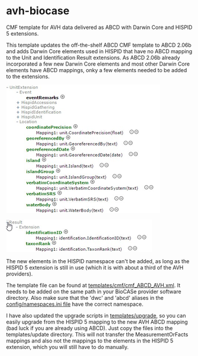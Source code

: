 # avh-biocase
CMF template for AVH data delivered as ABCD with Darwin Core and HISPID 5 extensions.

This template updates the off-the-shelf ABCD CMF template to ABCD 2.06b and adds Darwin Core elements used in HISPID that have no ABCD mapping to the Unit and Identification Result extensions. As ABCD 2.06b already incorporated a few new Darwin Core elements and most other Darwin Core elements have ABCD mappings, onky a few elements needed to be added to the extensions. 


![Unit Extension](img/UnitExtension.jpg)


![Identification Result Extension](img/IdentificationResultExtension.jpg)


The new elements in the HISPID namespace can't be added, as long as the HISPID 5 extension is still in use (which it is with about a third of the AVH providers).

The template file can be found at [templates/cmf/cmf_ABCD_AVH.xml](https://github.com/hiscom/avh-biocase/blob/master/templates/cmf/cmf_ABCD_AVH.xml). It needs to be added on the same path in your BioCASe provider software directory. Also make sure that the 'dwc' and 'abcd' aliases in the [config/namespaces.ini file](https://github.com/hiscom/avh-biocase/blob/master/config/namespaces.ini) have the correct namespace.

I have also updated the upgrade scripts in [templates/upgrade](https://github.com/hiscom/avh-biocase/tree/master/templates/cmf/upgrades), so you can easily upgrade from the HISPID 5 mapping to the new AVH ABCD mapping (bad luck if you are already using ABCD). Just copy the files into the templates/update directory. This will not transfer the MeasurementOrFacts mappings and also not the mappings to the elements in the HISPID 5 extension, which you will still have to do manually.
